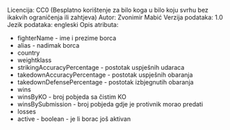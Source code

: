 Licencija: CC0 (Besplatno korištenje za bilo koga u bilo koju svrhu bez ikakvih ograničenja ili zahtjeva)
Autor: Zvonimir Mabić
Verzija podataka: 1.0
Jezik podataka: engleski
Opis atributa: 
  - fighterName - ime i prezime borca
  - alias - nadimak borca
  - country
  - weightklass
  - strikingAccuracyPercentage - postotak uspješnih udaraca
  - takedownAccuracyPercentage - postotak uspješnih obaranja
  - takedownDefensePercentage - postotak izbjegnutih obaranja
  - wins
  - winsByKO - broj pobjeda sa čistim KO
  - winsBySubmission - broj pobjeda gdje je protivnik morao predati
  - losses
  - active - boolean - je li borac još aktivan
